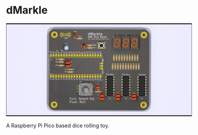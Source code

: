 <!--
 dMarkle (c) by Greg Coonrod
 
 dMarkle is licensed under a
 Creative Commons Attribution-ShareAlike 4.0 International License.
 
 You should have received a copy of the license along with this
 work. If not, see <http://creativecommons.org/licenses/by-sa/4.0/>.
-->

# dMarkle

![3D View](./dMarkle_rev0.1.png)

A Raspberry Pi Pico based dice rolling toy.
